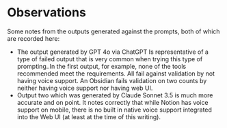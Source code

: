 # Observations

Some notes from the outputs generated against the prompts, both of which are recorded here:

- The output generated by GPT 4o via ChatGPT Is representative of a type of failed output that is very common when trying this type of prompting..In the first output, for example, none of the tools recommended meet the requirements. All fail against validation by not having voice support. An Obsidian fails validation on two counts by neither having voice support nor having web UI. 
-  Output two which was generated by Claude Sonnet 3.5 is much more accurate and on point. It notes correctly that while Notion has voice support on mobile,  there is no built in native voice support integrated into the Web UI (at least at the time of this writing).